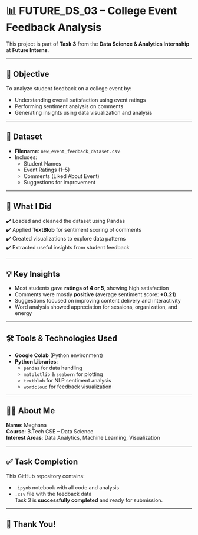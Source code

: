 # 📊 FUTURE_DS_03 – College Event Feedback Analysis

This project is part of **Task 3** from the **Data Science & Analytics Internship** at **Future Interns**.

---

## 🎯 Objective

To analyze student feedback on a college event by:
- Understanding overall satisfaction using event ratings
- Performing sentiment analysis on comments
- Generating insights using data visualization and analysis

---

## 📁 Dataset

- **Filename**: `new_event_feedback_dataset.csv`
- Includes:
  - Student Names
  - Event Ratings (1–5)
  - Comments (Liked About Event)
  - Suggestions for improvement

---

## 🧠 What I Did

✔️ Loaded and cleaned the dataset using Pandas  
✔️ Applied **TextBlob** for sentiment scoring of comments  
✔️ Created visualizations to explore data patterns  
✔️ Extracted useful insights from student feedback  

---

## 💡 Key Insights

- Most students gave **ratings of 4 or 5**, showing high satisfaction
- Comments were mostly **positive** (average sentiment score: **+0.21**)
- Suggestions focused on improving content delivery and interactivity
- Word analysis showed appreciation for sessions, organization, and energy

---

## 🛠️ Tools & Technologies Used

- **Google Colab** (Python environment)
- **Python Libraries**:
  - `pandas` for data handling
  - `matplotlib` & `seaborn` for plotting
  - `textblob` for NLP sentiment analysis
  - `wordcloud` for feedback visualization

---

## 👩‍💻 About Me

**Name**: Meghana  
**Course**: B.Tech CSE – Data Science  
**Interest Areas**: Data Analytics, Machine Learning, Visualization  

---

## ✅ Task Completion

This GitHub repository contains:
- `.ipynb` notebook with all code and analysis
- `.csv` file with the feedback data  
Task 3 is **successfully completed** and ready for submission.

---

## 📌 Thank You!

